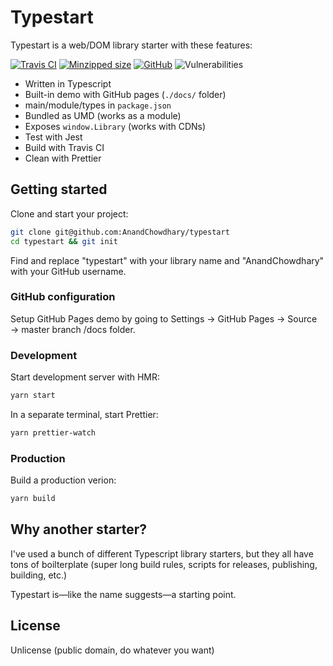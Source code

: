 # Typestart

Typestart is a web/DOM library starter with these features:

[![Travis CI](https://img.shields.io/travis/AnandChowdhary/typestart.svg)](https://travis-ci.org/AnandChowdhary/typestart)
[![Minzipped size](https://img.shields.io/bundlephobia/minzip/typestart.svg)](https://www.npmjs.com/package/typestart)
[![GitHub](https://img.shields.io/github/license/anandchowdhary/typestart.svg)](https://github.com/AnandChowdhary/add-to-calendar/blob/master/LICENSE)
![Vulnerabilities](https://img.shields.io/snyk/vulnerabilities/github/AnandChowdhary/typestart.svg)

- Written in Typescript
- Built-in demo with GitHub pages (`./docs/` folder)
- main/module/types in `package.json`
- Bundled as UMD (works as a module)
- Exposes `window.Library` (works with CDNs)
- Test with Jest
- Build with Travis CI
- Clean with Prettier

## Getting started

Clone and start your project:

```bash
git clone git@github.com:AnandChowdhary/typestart
cd typestart && git init
```

Find and replace "typestart" with your library name and "AnandChowdhary" with your GitHub username.

### GitHub configuration

Setup GitHub Pages demo by going to Settings → GitHub Pages → Source → master branch /docs folder.

### Development

Start development server with HMR:

```bash
yarn start
```

In a separate terminal, start Prettier:

```bash
yarn prettier-watch
```

### Production

Build a production verion:

```bash
yarn build
```

## Why another starter?

I've used a bunch of different Typescript library starters, but they all have tons of boilterplate (super long build rules, scripts for releases, publishing, building, etc.) 

Typestart is—like the name suggests—a starting point.

## License

Unlicense (public domain, do whatever you want)
